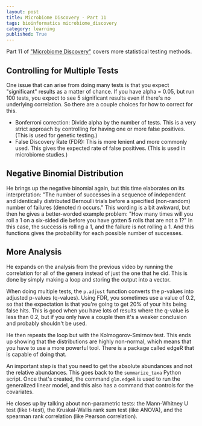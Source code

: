 ```yaml
---
layout: post
title: Microbiome Discovery - Part 11
tags: bioinformatics microbiome_discovery
category: learning
published: True
---
```


Part 11 of ["Microbiome Discovery"](https://www.youtube.com/playlist?list=PLOPiWVjg6aTzsA53N19YqJQeZpSCH9QPc) covers more statistical testing methods.

## Controlling for Multiple Tests

One issue that can arise from doing many tests is that you expect "significant" results as a matter of chance. If you have alpha = 0.05, but run 100 tests, you expect to see 5 significant results even if there's no underlying correlation. So there are a couple choices for how to correct for this.

- Bonferroni correction: Divide alpha by the number of tests. This is a very strict approach by controlling for having one or more false positives. (This is used for genetic testing.)
- False Discovery Rate (FDR): This is more lenient and more commonly used. This gives the expected rate of false positives. (This is used in microbiome studies.)

## Negative Binomial Distribution

He brings up the negative binomial again, but this time elaborates on its interpretation: "The number of successes in a sequence of independent and identically distributed Bernoulli trials before a specified (non-random) number of failures (denoted r) occurs." This wording is a bit awkward, but then he gives a better-worded example problem: "How many times will you roll a 1 on a six-sided die before you have gotten 5 rolls that are not a 1?" In this case, the success is rolling a 1, and the failure is not rolling a 1. And this functions gives the probability for each possible number of successes.

## More Analysis

He expands on the analysis from the previous video by running the correlation for all of the genera instead of just the one that he did. This is done by simply making a loop and storing the output into a vector.

When doing multiple tests, the `p.adjust` function converts the p-values into adjusted p-values (q-values). Using FDR, you sometimes use a value of 0.2, so that the expectation is that you're going to get 20% of your hits being false hits. This is good when you have lots of results where the q-value is less than 0.2, but if you only have a couple then it's a weaker conclusion and probably shouldn't be used.

He then repeats the loop but with the Kolmogorov-Smirnov test. This ends up showing that the distributions are highly non-normal, which means that you have to use a more powerful tool. There is a package called edgeR that is capable of doing that.

An important step is that you need to get the absolute abundances and not the relative abundances. This goes back to the `summarize_taxa` Python script. Once that's created, the command `glm.edgeR` is used to run the generalized linear model, and this also has a command that controls for the covariates.

He closes up by talking about non-parametric tests: the Mann-Whitney U test (like t-test), the Kruskal-Wallis rank sum test (like ANOVA), and the spearman rank correlation (like Pearson correlation).
